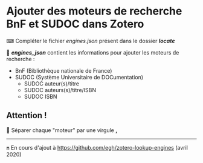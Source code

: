 # Ajouter des moteurs de recherche BnF et SUDOC dans Zotero

⌨ Compléter le fichier *engines.json* présent dans le dossier ***locate***

📂 ***engines_json*** contient les informations pour ajouter les moteurs de recherche :
  - BnF (Bibliothèque nationale de France)
  - SUDOC (Système Universitaire de DOCumentation)
    - SUDOC auteur(s)/titre
    - SUDOC auteurs(s)/titre/ISBN
    - SUDOC ISBN

<h2>Attention !</h2>

🔎 Séparer chaque "moteur" par une virgule <b>,</b>

______

🔛 En cours d'ajout à https://github.com/egh/zotero-lookup-engines (avril 2020)
